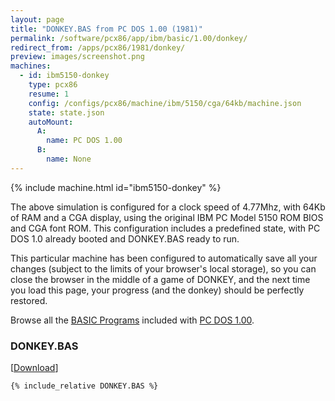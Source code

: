 ```yaml
---
layout: page
title: "DONKEY.BAS from PC DOS 1.00 (1981)"
permalink: /software/pcx86/app/ibm/basic/1.00/donkey/
redirect_from: /apps/pcx86/1981/donkey/
preview: images/screenshot.png
machines:
  - id: ibm5150-donkey
    type: pcx86
    resume: 1
    config: /configs/pcx86/machine/ibm/5150/cga/64kb/machine.json
    state: state.json
    autoMount:
      A:
        name: PC DOS 1.00
      B:
        name: None
---
```


{% include machine.html id="ibm5150-donkey" %}

The above simulation is configured for a clock speed of 4.77Mhz, with 64Kb of RAM and a CGA display,
using the original IBM PC Model 5150 ROM BIOS and CGA font ROM.  This configuration includes a predefined
state, with PC DOS 1.0 already booted and DONKEY.BAS ready to run.

This particular machine has been configured to automatically save all your changes (subject to the limits
of your browser's local storage), so you can close the browser in the middle of a game of DONKEY, and
the next time you load this page, your progress (and the donkey) should be perfectly restored.

Browse all the [BASIC Programs](/software/pcx86/app/ibm/basic/1.00/) included with
[PC DOS 1.00](/software/pcx86/sys/dos/ibm/1.00/).

### DONKEY.BAS

[[Download](DONKEY.BAS)]

```bas
{% include_relative DONKEY.BAS %}
```
